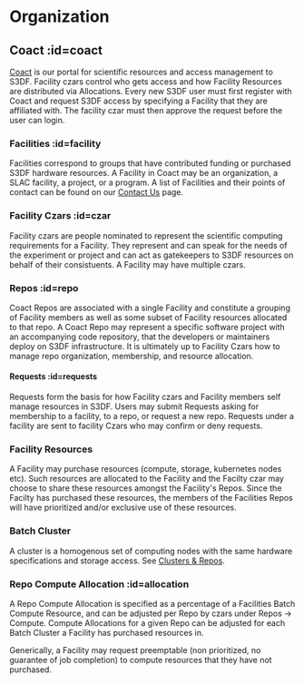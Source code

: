 # Organization

## Coact :id=coact

[Coact](http://coact.slac.stanford.edu) is our portal for scientific resources and access management to S3DF. Facility czars control who gets access and how Facility Resources are distributed via Allocations. Every new S3DF user must first register with Coact and request S3DF access by specifying a Facility that they are affiliated with. The facility czar must then approve the request before the user can login.

### Facilities :id=facility

Facilities correspond to groups that have contributed funding or purchased S3DF hardware resources. A Facility in Coact may be an organization, a SLAC facility, a project, or a program. A list of Facilities and their points of contact can be found on our [Contact Us](contact-us.md) page.

### Facility Czars :id=czar

Facility czars are people nominated to represent the scientific computing requirements for a Facility. They represent and can speak for the needs of the experiment or project and can act as gatekeepers to S3DF resources on behalf of their consistuents. A Facility may have multiple czars.

### Repos :id=repo

Coact Repos are associated with a single Facility and constitute a grouping of Facility members as well as some subset of Facility resources allocated to that repo. A Coact Repo may represent a specific software project with an accompanying code repository, that the developers or maintainers deploy on S3DF infrastructure. It is ultimately up to Facility Czars how to manage repo organization, membership, and resource allocation.

#### Requests :id=requests

Requests form the basis for how Facility czars and Facility members self manage resources in S3DF. Users may submit Requests asking for membership to a facility, to a repo, or request a new repo. Requests under a facility are sent to facility Czars who may confirm or deny requests.


### Facility Resources

A Facility may purchase resources (compute, storage, kubernetes nodes etc). Such resources are allocated to the Facility and the Facilty czar may choose to share these resources amongst the Facility's Repos. Since the Facilty has purchased these resources, the members of the Facilities Repos will have prioritized and/or exclusive use of these resources.


### Batch Cluster

A cluster is a homogenous set of computing nodes with the same hardware specifications and storage access. See [Clusters & Repos](batch-compute.md). 

### Repo Compute Allocation :id=allocation

A Repo Compute Allocation is specified as a percentage of a Facilities Batch Compute Resource, and can be adjusted per Repo by czars under Repos -> Compute. Compute Allocations for a given Repo can be adjusted for each Batch Cluster a Facility has purchased resources in.

Generically, a Facility may request preemptable (non prioritized, no guarantee of job completion) to compute resources that they have not purchased.



